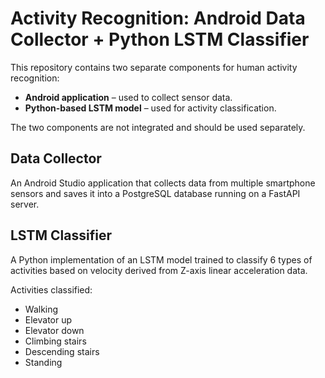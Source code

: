# Activity Recognition: Android Data Collector + Python LSTM Classifier

This repository contains two separate components for human activity recognition:

- **Android application** – used to collect sensor data.
- **Python-based LSTM model** – used for activity classification.

The two components are not integrated and should be used separately.

## Data Collector

An Android Studio application that collects data from multiple smartphone sensors and saves it into a PostgreSQL database running on a FastAPI server.

## LSTM Classifier

A Python implementation of an LSTM model trained to classify 6 types of activities based on velocity derived from Z-axis linear acceleration data.

Activities classified: 
- Walking
- Elevator up
- Elevator down
- Climbing stairs
- Descending stairs
- Standing


